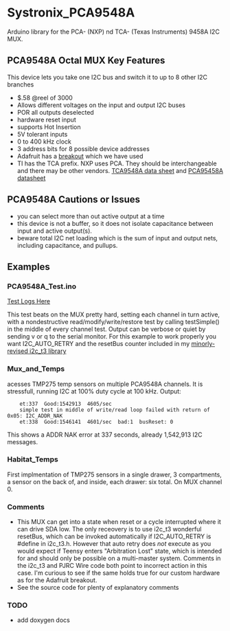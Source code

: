 # Systronix_PCA9548A
Arduino library for the PCA- (NXP) nd TCA- (Texas Instruments) 9458A I2C MUX.

## PCA9548A Octal MUX Key Features
This device lets you take one I2C bus and switch it to up to 8 other I2C branches
 - $.58 @reel of 3000
 - Allows different voltages on the input and output I2C buses
 - POR all outputs deselected
 - hardware reset input
 - supports Hot Insertion
 - 5V tolerant inputs
 - 0 to 400 kHz clock
  - 3 address bits for 8 possible device addresses
 - Adafruit has a [breakout](https://learn.adafruit.com/adafruit-tca9548a-1-to-8-i2c-multiplexer-breakout/overview) which we have used
 - TI has the TCA prefix. NXP uses PCA. They should be interchangeable and there may be other vendors. [TCA9548A data sheet](http://www.ti.com/product/tca9548a) and [PCA95458A datasheet](www.nxp.com/documents/data_sheet/PCA9548A.pdf)

## PCA9548A Cautions or Issues
 - you can select more than out active output at a time
 - this device is not a buffer, so it does not isolate capacitance between input and active output(s).
 - beware total I2C net loading which is the sum of input and output nets, including capacitance, and pullups.

## Examples
### PCA9548A_Test.ino 
[Test Logs Here](https://github.com/systronix/Systronix_PCA9548A/blob/master/examples/PCA9548A_Test/PCA9548A_Test_logs.md)

This test beats on the MUX pretty hard, setting each channel in turn active, with a nondestructive read/modify/write/restore test by calling testSimple()
 in the middle of every channel test. Output can be verbose or quiet by sending v or q to the serial monitor. For this example to work properly you want I2C_AUTO_RETRY
 and the resetBus counter included in my [minorly-revised i2c_t3 library](https://github.com/systronix/i2c_t3)
### Mux_and_Temps 
acesses TMP275 temp sensors on multiple PCA9548A channels. It is stressfull, running I2C at 100% duty cycle at 100 kHz. Output:
```
	et:337  Good:1542913  4605/sec
	simple test in middle of write/read loop failed with return of 0x05: I2C_ADDR_NAK
	et:338  Good:1546141  4601/sec  bad:1  busReset: 0
```
This shows a ADDR NAK error at 337 seconds, already 1,542,913 I2C messages.
### Habitat_Temps
First implmentation of TMP275 sensors in a single drawer, 3 compartments, a sensor on the back of, and inside, each drawer: six total. On MUX channel 0.
 
### Comments
 - This MUX can get into a state when reset or a cycle interrupted where it can drive SDA low. 
 The only receovery is to use i2c_t3 wonderful resetBus, which can be invoked automatically if I2C_AUTO_RETRY is #define in i2c_t3.h.
 However that auto retry does *not* execute as you would expect if Teensy enters "Arbitration Lost" state, which is intended for and should only be possible on a multi-master system. Comments in the i2c_t3 and PJRC Wire code both point to incorrect action in this case.
 I'm curious to see if the same holds true for our custom hardware as for the Adafruit breakout.
 - See the source code for plenty of explanatory comments

### TODO
 - add doxygen docs
